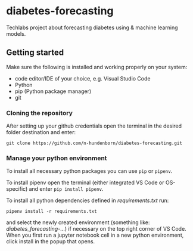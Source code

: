 # diabetes-forecasting
Techlabs project about forecasting diabetes using &amp; machine learning models.

## Getting started
Make sure the following is installed and working properly on your system:
- code editor/IDE of your choice, e.g. Visual Studio Code
- Python
- pip (Python package manager)
- git

### Cloning the repository
After setting up your github credentials open the terminal in the desired folder destination and enter:

    git clone https://github.com/n-hundenborn/diabetes-forecasting.git


### Manage your python environment
To install all necessary python packages you can use `pip` or `pipenv`.

To install pipenv open the terminal (either integrated VS Code or OS-specific) and enter `pip install pipenv`.

To install all python dependencies defined in _requirements.txt_ run:

    pipenv install -r requirements.txt
and select the newly created environment (something like: _diabetes_forecasting-_...) if necessary on the top right corner of VS Code.
When you first run a jupyter notebook cell in a new python environment, click install in the popup that opens.
